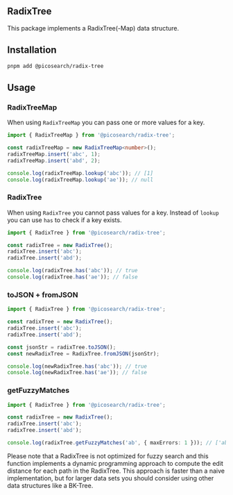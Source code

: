 ## RadixTree

This package implements a RadixTree(-Map) data structure.

## Installation

```bash
pnpm add @picosearch/radix-tree
```

## Usage

### RadixTreeMap

When using `RadixTreeMap` you can pass one or more values for a key.

```ts
import { RadixTreeMap } from '@picosearch/radix-tree';

const radixTreeMap = new RadixTreeMap<number>();
radixTreeMap.insert('abc', 1);
radixTreeMap.insert('abd', 2);

console.log(radixTreeMap.lookup('abc')); // [1]
console.log(radixTreeMap.lookup('ae')); // null
```

### RadixTree

When using `RadixTree` you cannot pass values for a key. Instead of `lookup` you can use `has` to check if a key exists.

```ts
import { RadixTree } from '@picosearch/radix-tree';

const radixTree = new RadixTree();
radixTree.insert('abc');
radixTree.insert('abd');

console.log(radixTree.has('abc')); // true
console.log(radixTree.has('ae')); // false
```

### toJSON + fromJSON

```ts
import { RadixTree } from '@picosearch/radix-tree';

const radixTree = new RadixTree();
radixTree.insert('abc');
radixTree.insert('abd');

const jsonStr = radixTree.toJSON();
const newRadixTree = RadixTree.fromJSON(jsonStr);

console.log(newRadixTree.has('abc')); // true
console.log(newRadixTree.has('ae')); // false
```

### getFuzzyMatches

```ts
import { RadixTree } from '@picosearch/radix-tree';

const radixTree = new RadixTree();
radixTree.insert('abc');
radixTree.insert('abd');

console.log(radixTree.getFuzzyMatches('ab', { maxErrors: 1 })); // ['abc', 'abd']
```

Please note that a RadixTree is not optimized for fuzzy search and this function implements a dynamic programming approach to compute the edit distance for each path in the RadixTree. This approach is faster than a naive implementation, but for larger data sets you should consider using other data structures like a BK-Tree.
